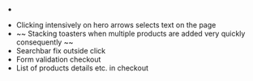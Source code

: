 - ~~~ Code duplication for the fetchMostBoughtProducts function inside index.tsx, [subcategory].tsx etc. etc. possible fix? ~~~ 
- Clicking intensively on hero arrows selects text on the page
- ~~ Stacking toasters when multiple products are added very quickly consequently ~~
- Searchbar fix outside click
- Form validation checkout
- List of products details etc. in checkout
